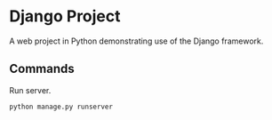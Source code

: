 # Django Project

A web project in Python demonstrating use of the Django framework.

## Commands

Run server.

```
python manage.py runserver
```

